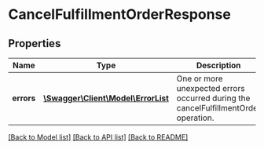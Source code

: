 # CancelFulfillmentOrderResponse

## Properties
Name | Type | Description | Notes
------------ | ------------- | ------------- | -------------
**errors** | [**\Swagger\Client\Model\ErrorList**](ErrorList.md) | One or more unexpected errors occurred during the cancelFulfillmentOrder operation. | [optional] 

[[Back to Model list]](../README.md#documentation-for-models) [[Back to API list]](../README.md#documentation-for-api-endpoints) [[Back to README]](../README.md)


